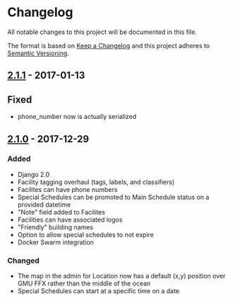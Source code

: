# Changelog

All notable changes to this project will be documented in this file.

The format is based on [Keep a Changelog](http://keepachangelog.com/en/1.0.0/)
and this project adheres to [Semantic Versioning](http://semver.org/spec/v2.0.0.html).

## [2.1.1] - 2017-01-13

## Fixed

- phone_number now is actually serialized

## [2.1.0] - 2017-12-29

### Added

- Django 2.0
- Facility tagging overhaul (tags, labels, and classifiers)
- Facilites can have phone numbers
- Special Schedules can be promoted to Main Schedule status on a provided datetime
- "Note" field added to Facilites
- Facilities can have associated logos
- "Friendly" building names
- Option to allow special schedules to not expire
- Docker Swarm integration

### Changed

- The map in the admin for Location now has a default (x,y) position over GMU FFX rather than the middle of the ocean
- Special Schedules can start at a specific time on a date

[2.1.0]: https://git.gmu.edu/srct/whats-open/compare/2.0...2.1
[2.1.1]: https://git.gmu.edu/srct/whats-open/compare/2.1...2.1.1
